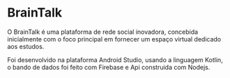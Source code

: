 # BrainTalk
O BrainTalk é uma plataforma de rede social inovadora, concebida inicialmente com o foco principal em fornecer um espaço virtual dedicado aos estudos.

Foi desenvolvido na plataforma Android Studio, usando a linguagem Kotlin, o bando de dados foi feito com Firebase e Api construida com Nodejs.
